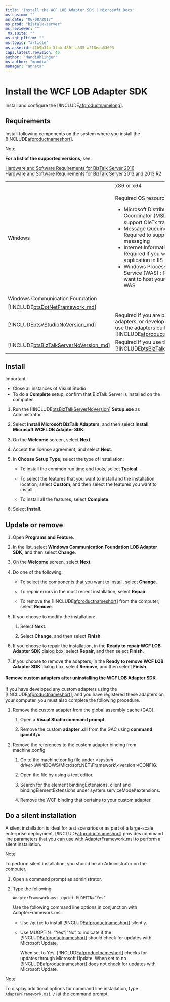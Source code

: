 ```yaml
---
title: "Install the WCF LOB Adapter SDK | Microsoft Docs"
ms.custom: ""
ms.date: "06/08/2017"
ms.prod: "biztalk-server"
ms.reviewer: ""
 ms.suite: ""
ms.tgt_pltfrm: ""
ms.topic: "article"
ms.assetid: 41b9b34b-3fbb-480f-a335-a218eab33693
caps.latest.revision: 40
author: "MandiOhlinger"
ms.author: "mandia"
manager: "anneta"
---
```

# Install the WCF LOB Adapter SDK
Install and configure the [!INCLUDE[afproductnamelong](../../includes/afproductnamelong-md.md)]. 
  
## Requirements 
Install following components on the system where you install the [!INCLUDE[afproductnameshort](../../includes/afproductnameshort-md.md)]. 

> [!NOTE]
> **For a list of the supported versions**, see: 
> 
> [Hardware and Software Requirements for BizTalk Server 2016](../../install-and-config-guides/hardware-and-software-requirements-for-biztalk-server-2016.md)  
> [Hardware and Software Requirements for BizTalk Server 2013 and 2013 R2](../../install-and-config-guides/hardware-and-software-requirements-for-biztalk-server-2013-and-2013-r2.md)
 
 | | | 
 | --- | --- |
 | Windows | x86 or x64 <br/><br/>Required OS resources include:<br/> <ul><li>Microsoft Distributed Transaction Coordinator (MSDTC) : Required to support OleTx transactions</li><li>Message Queuing (MSMQ) : Required to support reliable messaging</li><li>Internet Information Services (IIS) : Required if you want to host your application in IIS</li><li>Windows Process Activation Service (WAS) : Required if you want to host your application in WAS</li></ul> |
 |Windows Communication Foundation| | 
 | [!INCLUDE[btsDotNetFramework_md](../../includes/btsdotnetframework-md.md)] | | 
 | [!INCLUDE[btsVStudioNoVersion_md](../../includes/btsvstudionoversion-md.md)] | Required if you are building custom adapters, or developing solutions that use the adapters built with the [!INCLUDE[afproductnameshort](../../includes/afproductnameshort-md.md)]. |
| [!INCLUDE[btsBizTalkServerNoVersion_md](../../includes/btsbiztalkservernoversion-md.md)] | Required if you use the adapters with [!INCLUDE[btsBizTalkServerNoVersion](../../includes/btsbiztalkservernoversion-md.md)].  |


  
## Install

> [!IMPORTANT]
> * Close all instances of Visual Studio
> * To do a **Complete** setup, confirm that BizTalk Server is installed on the computer.  
  
1.  Run the [!INCLUDE[btsBizTalkServerNoVersion](../../includes/btsbiztalkservernoversion-md.md)] **Setup.exe** as Administrator.
  
2.  Select **Install Microsoft BizTalk Adapters**, and then select **Install Microsoft WCF LOB Adapter SDK**.  
  
3.  On the **Welcome** screen, select **Next**.  
  
4.  Accept the license agreement, and select **Next**.  
  
5.  In **Choose Setup Type**, select the type of installation:  
  
    -   To install the common run time and tools, select **Typical**.  
  
    -   To select the features that you want to install and the installation location, select **Custom**, and then select the features you want to install.  
  
    -   To install all the features, select **Complete**.  
  
6.  Select **Install**.  
  
## Update or remove
  
1.  Open **Programs and Feature**. 
  
2.  In the list, select **Windows Communication Foundation LOB Adapter SDK**, and then select **Change**.  
  
3.  On the **Welcome** screen, select **Next**.  
  
4.  Do one of the following:  
  
    -   To select the components that you want to install, select **Change**.  
  
    -   To repair errors in the most recent installation, select **Repair**.  
  
    -   To remove the [!INCLUDE[afproductnameshort](../../includes/afproductnameshort-md.md)] from the computer, select **Remove**.  
  
5.  If you choose to modify the installation:  
  
    1.  Select **Next**.  
  
    2.  Select **Change**, and then select **Finish**.  
  
6.  If you choose to repair the installation, in the **Ready to repair WCF LOB Adapter SDK** dialog box, select **Repair**, and then select **Finish**.  
  
7.  If you choose to remove the adapters, in the **Ready to remove WCF LOB Adapter SDK** dialog box, select **Remove**, and then select **Finish**.  
  
  
#### Remove custom adapters after uninstalling the WCF LOB Adapter SDK  

 If you have developed any custom adapters using the [!INCLUDE[afproductnameshort](../../includes/afproductnameshort-md.md)], and you have registered these adapters on your computer, you must also complete the following procedure.  
  
1.  Remove the custom adapter from the global assembly cache (GAC).  
  
    1.  Open a **Visual Studio command prompt**.  
  
    2.  Remove the custom **adapter .dll** from the GAC using **command gacutil /u**.  
  
2.  Remove the references to the custom adapter binding from machine.config  
  
    1.  Go to the machine.config file under \<*system drive*>:\WINDOWS\Microsoft.NET\Framework\\<version\>\CONFIG.  
  
    2.  Open the file by using a text editor.  
  
    3.  Search for the element bindingExtensions, client and bindingElementExtensions under system.serviceModel\extensions.  
  
    4.  Remove the WCF binding that pertains to your custom adapter.  
  
## Do a silent installation  
 A silent installation is ideal for test scenarios or as part of a large-scale enterprise deployment. [!INCLUDE[afproductnameshort](../../includes/afproductnameshort-md.md)] provides command line parameters that you can use with AdapterFramework.msi to perform a silent installation.  
 
> [!NOTE]
>  To perform silent installation, you should be an Administrator on the computer. 

  
1.  Open a command prompt as administrator.  
  
2.  Type the following:
  
    ```  
    AdapterFramework.msi /quiet MUOPTIN=”Yes”  
    ```  
  
    Use the following command line options in conjunction with AdapterFramework.msi:  
  
    * Use `/quiet` to install [!INCLUDE[afproductnameshort](../../includes/afproductnameshort-md.md)] silently.  
  
    * Use MUOPTIN=”Yes”&#124;”No” to indicate if the [!INCLUDE[afproductnameshort](../../includes/afproductnameshort-md.md)] should check for updates with Microsoft Update.  
    
        When set to Yes, [!INCLUDE[afproductnameshort](../../includes/afproductnameshort-md.md)] checks for updates through Microsoft Update. When set to no [!INCLUDE[afproductnameshort](../../includes/afproductnameshort-md.md)] does not check for updates with Microsoft Update.  
  
> [!NOTE]
>  To display additional options for command line installation, type `AdapterFramework.msi /?`at the command prompt.  
  
